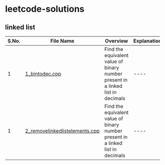 # leetcode-solutions
## linked list 

| S.No. | File Name | Overview | Explanation |
|-------|-----------|----------|-------------|
| 1 | [1_bintodec.cpp]([https://github.com/Sia714/leetcode-solutions/tree/main/linked%20list](https://github.com/Sia714/leetcode-solutions/blob/main/linked%20list/1_bintodec.cpp)) | Find the equivalent value of binary number present in a linked list in decimals | ----| 
| 1 | [2_removelinkedlistelements.cpp]([https://github.com/Sia714/leetcode-solutions/tree/main/linked%20list](https://github.com/Sia714/leetcode-solutions/blob/main/linked%20list/1_bintodec.cpp)) | Find the equivalent value of binary number present in a linked list in decimals | ----| 
